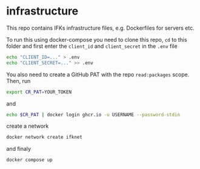 # infrastructure

This repo contains IFKs infrastructure files, e.g. Dockerfiles for
servers etc.

To run this using docker-compose you need to clone this repo, `cd` to this folder and first enter the `client_id` and `client_secret` in the `.env` file

```bash
echo "CLIENT_ID=..." > .env
echo "CLIENT_SECRET=..." >> .env
```

You also need to create a GitHub PAT with the repo `read:packages` scope. Then, run

```bash
export CR_PAT=YOUR_TOKEN
```

and

```bash
echo $CR_PAT | docker login ghcr.io -u USERNAME --password-stdin
```

create a network

```bash
docker network create ifknet
```

and finaly

```bash
docker compose up
```